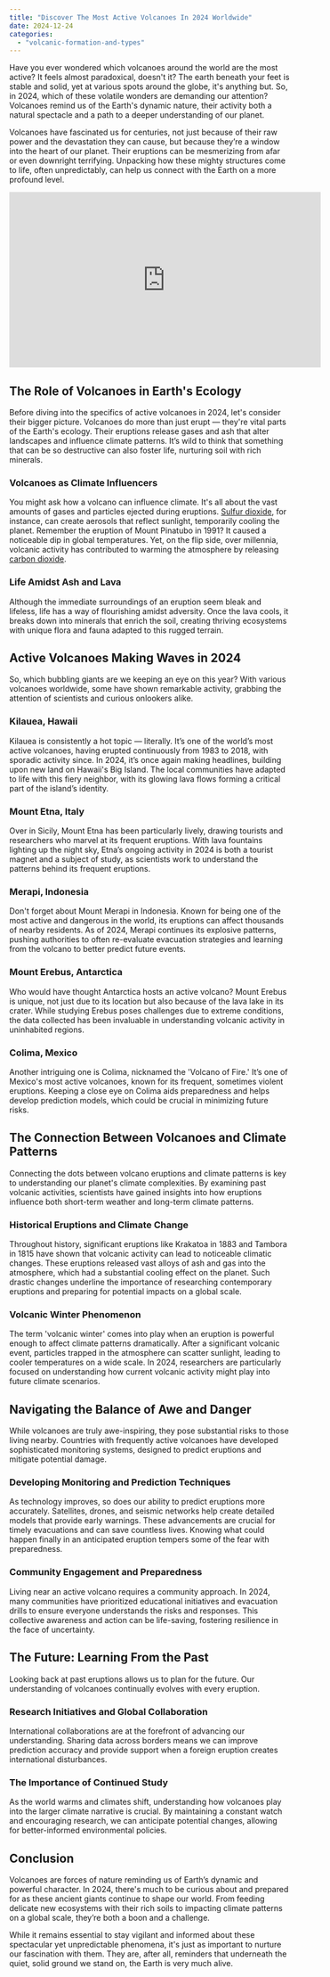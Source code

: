 ```yaml
---
title: "Discover The Most Active Volcanoes In 2024 Worldwide"
date: 2024-12-24
categories: 
  - "volcanic-formation-and-types"
---
```


Have you ever wondered which volcanoes around the world are the most active? It feels almost paradoxical, doesn't it? The earth beneath your feet is stable and solid, yet at various spots around the globe, it's anything but. So, in 2024, which of these volatile wonders are demanding our attention? Volcanoes remind us of the Earth's dynamic nature, their activity both a natural spectacle and a path to a deeper understanding of our planet.

Volcanoes have fascinated us for centuries, not just because of their raw power and the devastation they can cause, but because they’re a window into the heart of our planet. Their eruptions can be mesmerizing from afar or even downright terrifying. Unpacking how these mighty structures come to life, often unpredictably, can help us connect with the Earth on a more profound level.

<iframe width="560" height="315" src="https://www.youtube.com/embed/2JOeaDApGEc" frameborder="0" allow="accelerometer; autoplay; encrypted-media; gyroscope; picture-in-picture" allowfullscreen></iframe>

  

## The Role of Volcanoes in Earth's Ecology

Before diving into the specifics of active volcanoes in 2024, let's consider their bigger picture. Volcanoes do more than just erupt — they're vital parts of the Earth's ecology. Their eruptions release gases and ash that alter landscapes and influence climate patterns. It’s wild to think that something that can be so destructive can also foster life, nurturing soil with rich minerals.

### Volcanoes as Climate Influencers

You might ask how a volcano can influence climate. It's all about the vast amounts of gases and particles ejected during eruptions. [Sulfur dioxide](https://magmamatters.com/the-art-and-science-of-volcano-monitoring/ "The Art and Science of Volcano Monitoring"), for instance, can create aerosols that reflect sunlight, temporarily cooling the planet. Remember the eruption of Mount Pinatubo in 1991? It caused a noticeable dip in global temperatures. Yet, on the flip side, over millennia, volcanic activity has contributed to warming the atmosphere by releasing [carbon dioxide](https://magmamatters.com/geothermal-energy-and-its-volcanic-origins/ "Geothermal Energy and Its Volcanic Origins").

### Life Amidst Ash and Lava

Although the immediate surroundings of an eruption seem bleak and lifeless, life has a way of flourishing amidst adversity. Once the lava cools, it breaks down into minerals that enrich the soil, creating thriving ecosystems with unique flora and fauna adapted to this rugged terrain.

## Active Volcanoes Making Waves in 2024

So, which bubbling giants are we keeping an eye on this year? With various volcanoes worldwide, some have shown remarkable activity, grabbing the attention of scientists and curious onlookers alike.

### Kilauea, Hawaii

Kilauea is consistently a hot topic — literally. It’s one of the world’s most active volcanoes, having erupted continuously from 1983 to 2018, with sporadic activity since. In 2024, it’s once again making headlines, building upon new land on Hawaii's Big Island. The local communities have adapted to life with this fiery neighbor, with its glowing lava flows forming a critical part of the island’s identity.

### Mount Etna, Italy

Over in Sicily, Mount Etna has been particularly lively, drawing tourists and researchers who marvel at its frequent eruptions. With lava fountains lighting up the night sky, Etna’s ongoing activity in 2024 is both a tourist magnet and a subject of study, as scientists work to understand the patterns behind its frequent eruptions.

### Merapi, Indonesia

Don't forget about Mount Merapi in Indonesia. Known for being one of the most active and dangerous in the world, its eruptions can affect thousands of nearby residents. As of 2024, Merapi continues its explosive patterns, pushing authorities to often re-evaluate evacuation strategies and learning from the volcano to better predict future events.

### Mount Erebus, Antarctica

Who would have thought Antarctica hosts an active volcano? Mount Erebus is unique, not just due to its location but also because of the lava lake in its crater. While studying Erebus poses challenges due to extreme conditions, the data collected has been invaluable in understanding volcanic activity in uninhabited regions.

### Colima, Mexico

Another intriguing one is Colima, nicknamed the 'Volcano of Fire.' It’s one of Mexico's most active volcanoes, known for its frequent, sometimes violent eruptions. Keeping a close eye on Colima aids preparedness and helps develop prediction models, which could be crucial in minimizing future risks.

## The Connection Between Volcanoes and Climate Patterns

Connecting the dots between volcano eruptions and climate patterns is key to understanding our planet's climate complexities. By examining past volcanic activities, scientists have gained insights into how eruptions influence both short-term weather and long-term climate patterns.

### Historical Eruptions and Climate Change

Throughout history, significant eruptions like Krakatoa in 1883 and Tambora in 1815 have shown that volcanic activity can lead to noticeable climatic changes. These eruptions released vast alloys of ash and gas into the atmosphere, which had a substantial cooling effect on the planet. Such drastic changes underline the importance of researching contemporary eruptions and preparing for potential impacts on a global scale.

### Volcanic Winter Phenomenon

The term 'volcanic winter' comes into play when an eruption is powerful enough to affect climate patterns dramatically. After a significant volcanic event, particles trapped in the atmosphere can scatter sunlight, leading to cooler temperatures on a wide scale. In 2024, researchers are particularly focused on understanding how current volcanic activity might play into future climate scenarios.

## Navigating the Balance of Awe and Danger

While volcanoes are truly awe-inspiring, they pose substantial risks to those living nearby. Countries with frequently active volcanoes have developed sophisticated monitoring systems, designed to predict eruptions and mitigate potential damage.

### Developing Monitoring and Prediction Techniques

As technology improves, so does our ability to predict eruptions more accurately. Satellites, drones, and seismic networks help create detailed models that provide early warnings. These advancements are crucial for timely evacuations and can save countless lives. Knowing what could happen finally in an anticipated eruption tempers some of the fear with preparedness.

### Community Engagement and Preparedness

Living near an active volcano requires a community approach. In 2024, many communities have prioritized educational initiatives and evacuation drills to ensure everyone understands the risks and responses. This collective awareness and action can be life-saving, fostering resilience in the face of uncertainty.

## The Future: Learning From the Past

Looking back at past eruptions allows us to plan for the future. Our understanding of volcanoes continually evolves with every eruption.

### Research Initiatives and Global Collaboration

International collaborations are at the forefront of advancing our understanding. Sharing data across borders means we can improve prediction accuracy and provide support when a foreign eruption creates international disturbances.

### The Importance of Continued Study

As the world warms and climates shift, understanding how volcanoes play into the larger climate narrative is crucial. By maintaining a constant watch and encouraging research, we can anticipate potential changes, allowing for better-informed environmental policies.

## Conclusion

Volcanoes are forces of nature reminding us of Earth’s dynamic and powerful character. In 2024, there's much to be curious about and prepared for as these ancient giants continue to shape our world. From feeding delicate new ecosystems with their rich soils to impacting climate patterns on a global scale, they’re both a boon and a challenge.

While it remains essential to stay vigilant and informed about these spectacular yet unpredictable phenomena, it's just as important to nurture our fascination with them. They are, after all, reminders that underneath the quiet, solid ground we stand on, the Earth is very much alive.
